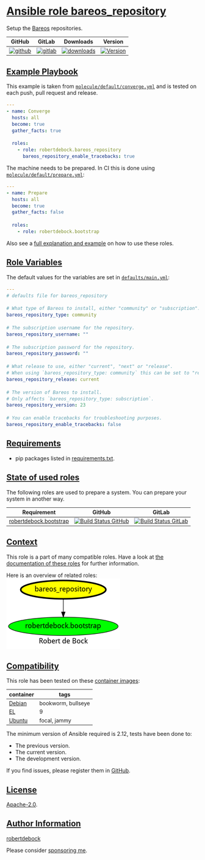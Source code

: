 # [Ansible role bareos_repository](#bareos_repository)

Setup the [Bareos](https://www.bareos.com/) repositories.

|GitHub|GitLab|Downloads|Version|
|------|------|---------|-------|
|[![github](https://github.com/robertdebock/ansible-role-bareos_repository/workflows/Ansible%20Molecule/badge.svg)](https://github.com/robertdebock/ansible-role-bareos_repository/actions)|[![gitlab](https://gitlab.com/robertdebock-iac/ansible-role-bareos_repository/badges/master/pipeline.svg)](https://gitlab.com/robertdebock-iac/ansible-role-bareos_repository)|[![downloads](https://img.shields.io/ansible/role/d/robertdebock/bareos_repository)](https://galaxy.ansible.com/robertdebock/bareos_repository)|[![Version](https://img.shields.io/github/release/robertdebock/ansible-role-bareos_repository.svg)](https://github.com/robertdebock/ansible-role-bareos_repository/releases/)|

## [Example Playbook](#example-playbook)

This example is taken from [`molecule/default/converge.yml`](https://github.com/robertdebock/ansible-role-bareos_repository/blob/master/molecule/default/converge.yml) and is tested on each push, pull request and release.

```yaml
---
- name: Converge
  hosts: all
  become: true
  gather_facts: true

  roles:
    - role: robertdebock.bareos_repository
      bareos_repository_enable_tracebacks: true
```

The machine needs to be prepared. In CI this is done using [`molecule/default/prepare.yml`](https://github.com/robertdebock/ansible-role-bareos_repository/blob/master/molecule/default/prepare.yml):

```yaml
---
- name: Prepare
  hosts: all
  become: true
  gather_facts: false

  roles:
    - role: robertdebock.bootstrap
```

Also see a [full explanation and example](https://robertdebock.nl/how-to-use-these-roles.html) on how to use these roles.

## [Role Variables](#role-variables)

The default values for the variables are set in [`defaults/main.yml`](https://github.com/robertdebock/ansible-role-bareos_repository/blob/master/defaults/main.yml):

```yaml
---
# defaults file for bareos_repository

# What type of Bareos to install, either "community" or "subscription".
bareos_repository_type: community

# The subscription username for the repository.
bareos_repository_username: ""

# The subscription password for the repository.
bareos_repository_password: ""

# What release to use, either "current", "next" or "release".
# When using `bareos_repository_type: community` this can be set to "release" or "testing".
bareos_repository_release: current

# The version of Bareos to install.
# Only affects `bareos_repository_type: subscription`.
bareos_repository_version: 23

# You can enable tracebacks for troubleshooting purposes.
bareos_repository_enable_tracebacks: false
```

## [Requirements](#requirements)

- pip packages listed in [requirements.txt](https://github.com/robertdebock/ansible-role-bareos_repository/blob/master/requirements.txt).

## [State of used roles](#state-of-used-roles)

The following roles are used to prepare a system. You can prepare your system in another way.

| Requirement | GitHub | GitLab |
|-------------|--------|--------|
|[robertdebock.bootstrap](https://galaxy.ansible.com/robertdebock/bootstrap)|[![Build Status GitHub](https://github.com/robertdebock/ansible-role-bootstrap/workflows/Ansible%20Molecule/badge.svg)](https://github.com/robertdebock/ansible-role-bootstrap/actions)|[![Build Status GitLab](https://gitlab.com/robertdebock-iac/ansible-role-bootstrap/badges/master/pipeline.svg)](https://gitlab.com/robertdebock-iac/ansible-role-bootstrap)|

## [Context](#context)

This role is a part of many compatible roles. Have a look at [the documentation of these roles](https://robertdebock.nl/) for further information.

Here is an overview of related roles:
![dependencies](https://raw.githubusercontent.com/robertdebock/ansible-role-bareos_repository/png/requirements.png "Dependencies")

## [Compatibility](#compatibility)

This role has been tested on these [container images](https://hub.docker.com/u/robertdebock):

|container|tags|
|---------|----|
|[Debian](https://hub.docker.com/r/robertdebock/debian)|bookworm, bullseye|
|[EL](https://hub.docker.com/r/robertdebock/enterpriselinux)|9|
|[Ubuntu](https://hub.docker.com/r/robertdebock/ubuntu)|focal, jammy|

The minimum version of Ansible required is 2.12, tests have been done to:

- The previous version.
- The current version.
- The development version.

If you find issues, please register them in [GitHub](https://github.com/robertdebock/ansible-role-bareos_repository/issues).

## [License](#license)

[Apache-2.0](https://github.com/robertdebock/ansible-role-bareos_repository/blob/master/LICENSE).

## [Author Information](#author-information)

[robertdebock](https://robertdebock.nl/)

Please consider [sponsoring me](https://github.com/sponsors/robertdebock).
